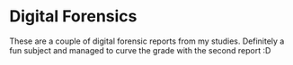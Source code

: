 # Digital Forensics

These are a couple of digital forensic reports from my studies. Definitely a fun subject and managed to curve the grade with the second report :D
